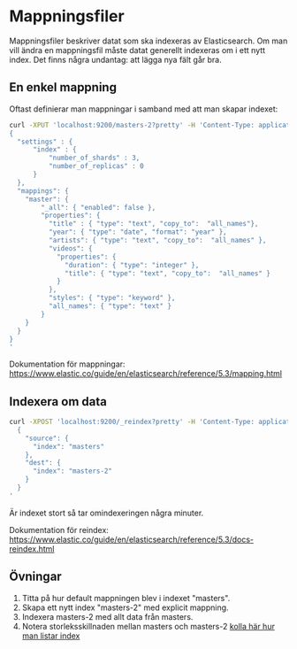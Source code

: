 # Mappningsfiler
Mappningsfiler beskriver datat som ska indexeras av Elasticsearch.
Om man vill ändra en mappningsfil måste datat generellt indexeras om i ett nytt index.
Det finns några undantag: att lägga nya fält går bra.

## En enkel mappning
Oftast definierar man mappningar i samband med att man skapar indexet:

```bash
curl -XPUT 'localhost:9200/masters-2?pretty' -H 'Content-Type: application/json' -d'
{
  "settings" : {
      "index" : {
          "number_of_shards" : 3,
          "number_of_replicas" : 0
      }
  },
  "mappings": {
    "master": {
      	"_all": { "enabled": false },
        "properties": {
          "title" : { "type": "text", "copy_to":  "all_names"},
          "year": { "type": "date", "format": "year" },
          "artists": { "type": "text", "copy_to":  "all_names" },
          "videos": {
            "properties": {
              "duration": { "type": "integer" },
              "title": { "type": "text", "copy_to":  "all_names" }
            }
          },
          "styles": { "type": "keyword" },
          "all_names": { "type": "text" }
        }
    }
  }
}
'
```

Dokumentation för mappningar: https://www.elastic.co/guide/en/elasticsearch/reference/5.3/mapping.html

## Indexera om data

```bash
curl -XPOST 'localhost:9200/_reindex?pretty' -H 'Content-Type: application/json' -d'
  {
    "source": {
      "index": "masters"
    },
    "dest": {
      "index": "masters-2"
    }
  }
'
```

Är indexet stort så tar omindexeringen några minuter.

Dokumentation för reindex: https://www.elastic.co/guide/en/elasticsearch/reference/5.3/docs-reindex.html

## Övningar

  1. Titta på hur default mappningen blev i indexet "masters".
  2. Skapa ett nytt index "masters-2" med explicit mappning.
  3. Indexera masters-2 med allt data från masters.
  4. Notera storleksskillnaden mellan masters och masters-2 [kolla här hur man listar index](./README.md#Lista-alla-index)
